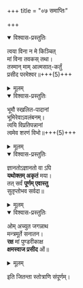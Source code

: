 +++
title = "०७ समाप्तिः"

+++


<details open><summary>विश्वास-प्रस्तुतिः</summary>

त्वया विना न मे किञ्चित्‌  
मां विना तवकस् तथा।  
तस्मान् माम् आत्मसात्-कर्तुं  
प्रसीद परमेश्वर॥+++(5)+++
</details>

<details><summary>मूलम्</summary>

त्वया विना नमेकिञ्चित्‌ मांविना तवकस्तथा।  
तस्मान्मामात्मसात्कर्तुं प्रसीद परमेश्वर॥
</details>


<details open><summary>विश्वास-प्रस्तुतिः</summary>

भूमौ स्खलित-पादानां  
भूमिरेवाऽवलंबनम्‌।  
त्वयि विप्रतिपन्नानां  
त्वमेव शरणं विभो॥+++(5)+++
</details>

<details><summary>मूलम्</summary>

भूमौ स्खलितपादानां भूमिरेवाऽवलंबनम्‌।  
त्वयि विप्रतिपन्नानां त्वमेव शरणं विभो॥
</details>


<details open><summary>विश्वास-प्रस्तुतिः</summary>

ज्ञानतोऽज्ञानतो वा ऽपि  
**यथोक्तम् अकृतं** मया।  
तत् सर्वं **पूर्णम् एवास्तु**  
सुतृप्तोभव सर्वदा॥
</details>

<details><summary>मूलम्</summary>

ज्ञानतोऽज्ञानतोवापि यथोक्तमकृतं मया।  
तत्सर्वं पूर्णमेवास्तु सुतृप्तोभव सर्वदा॥
</details>


<details open><summary>विश्वास-प्रस्तुतिः</summary>

ओम् अच्युत जगन्नाथ  
मन्त्रमूर्ते सनातन।  
**रक्ष** मां पुण्डरीकाक्ष  
**क्षमस्वाज प्रसीद** ओं॥
</details>

<details><summary>मूलम्</summary>

ओमच्युत जगन्नाथ मन्त्रमूर्ते सनातन।  
रक्षमां पुण्डरीकाक्ष क्षमस्वाज प्रसीद ओं॥
</details>

इति जितन्ता स्तोत्राणि संपूर्णम्‌।  
